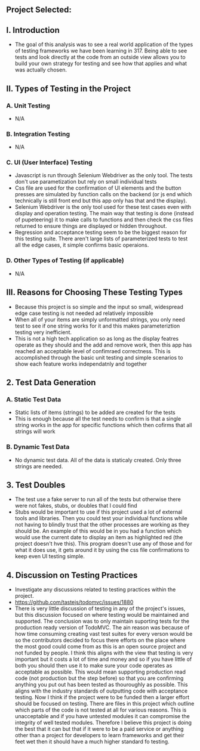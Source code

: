 ## Project Selected: <Todo MVC>

## I. Introduction
- The goal of this analysis was to see a real world application of the types of testing frameworks we have been learning in 317. Being able to see tests and look directly at the code from an outside view allows you to build your own strategy for testing and see how that applies and what was actually chosen.

## II. Types of Testing in the Project
### A. Unit Testing
- N/A

### B. Integration Testing
- N/A

### C. UI (User Interface) Testing
- Javascript is run through Selenium Webdriver as the only tool. The tests don't use parametization but rely on small individual tests 
- Css file are used for the confirmation of UI elements and the button presses are simulated by function calls on the backend (or js end which technically is still front end but this app only has that and the display).
- Selenium Webdriver is the only tool used for these test cases even with display and operation testing. The main way that testing is done (instead of pupeteering) it to make calls to functions and then check the css files returned to ensure things are displayed or hidden throughout.
- Regression and acceptance testing seem to be the biggest reason for this testing suite. There aren't large lists of parameterized tests to test all the edge cases, it simple confirms basic operaions.

### D. Other Types of Testing (if applicable)
- N/A

## III. Reasons for Choosing These Testing Types
- Because this project is so simple and the input so small, widespread edge case testing is not needed ad relatively impossible
- When all of your items are simply unformatted strings, you only need test to see if one string works for it and this makes parameteriztion testing very inefficient.
- This is not a high tech application so as long as the display featres operate as they should and the add and remove work, then this app has reached an acceptable level of confimraed correctness. This is accomplished through the basic unit testing and simple scenarios to show each feature works independatnly and together


## 2. Test Data Generation
### A. Static Test Data
- Static lists of items (strings) to be added are created for the tests
- This is enough because all the test needs to confirm is that a single string works in the app for specific functions which then cofirms that all strings will work
### B. Dynamic Test Data
- No dynamic test data. All of the data is staticaly created. Only three strings are needed.

## 3. Test Doubles
- The test use a fake server to run all of the tests but otherwise there were not fakes, stubs, or doubles that I could find
- Stubs would be important to use if this project used a lot of external tools and libraries. Then you could test your individual functions while not having to blindly trust that the other processes are working as they should be. An example of this would be in you had a function which would use the current date to display an item as highlighted red (the project doesn't hve this). This program doesn't use any of those and for what it does use, it gets around it by using the css file confirmations to keep even UI testing simple. 

## 4. Discussion on Testing Practices
<!-- 
To find discussions on testing strategy in a GitHub repository, you can follow these steps:

Visit the GitHub repository for the project you're interested in.
Look for the "Issues" tab on the repository's page.
Use the search bar within the Issues tab to search for terms related to testing, such as "testing strategy," "test cases," or "test automation."
-->
- Investigate any discussions related to testing practices within the project.
- https://github.com/tastejs/todomvc/issues/1880
- There is very little discussion of testing in any of the project's issues, but this discussion focused on where testing would be maintained and supported. The conclusion was to only maintain suporting tests for the production ready version of TodoMVC. The ain reason was because of how time consuming creating vast test suites for every verson would be so the contributors decided to focus there efforts on the place where the most good could come from as this is an open source project and not funded by people. I think this aligns with the view that testing is very important but it costs a lot of time and money and so if you have little of both you should then use it to make sure your code operates as acceptable as possible. This would mean supporting production read code (not production but the step before) so that you are confirming anything you put out has been tested as thouroughly as possible. This aligns with the industry standards of outputting code with acceptance testing. Now I think if the project were to be funded then a larger effort should be focused on testing. There are files in this project which outline which parts of the code is not tested at all for various reasons. This is unacceptable and if you have untested modules it can compromise the integrity of well tested modules. Therefore I believe this project is doing the best that it can but that if it were to be a paid service or anything other than a project for developers to learn frameworks and get their feet wet then it should have a much higher standard  fo testing.
